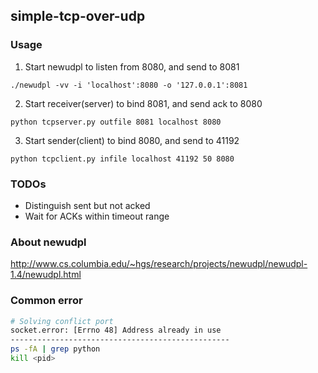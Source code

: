 ## simple-tcp-over-udp


### Usage
1. Start newudpl to listen from 8080, and send to 8081
```
./newudpl -vv -i 'localhost':8080 -o '127.0.0.1':8081
```

2. Start receiver(server) to bind 8081, and send ack to 8080
```
python tcpserver.py outfile 8081 localhost 8080
```

3. Start sender(client) to bind 8080, and send to 41192
```
python tcpclient.py infile localhost 41192 50 8080
```

### TODOs

- Distinguish sent but not acked
- Wait for ACKs within timeout range


### About newudpl
http://www.cs.columbia.edu/~hgs/research/projects/newudpl/newudpl-1.4/newudpl.html

### Common error
```bash
# Solving conflict port 
socket.error: [Errno 48] Address already in use
-------------------------------------------------
ps -fA | grep python
kill <pid>
```
